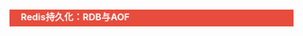 <h3 style="padding-bottom:6px; padding-left:20px; color:#ffffff; background-color:#E74C3C;">Redis持久化：RDB与AOF</h3>

